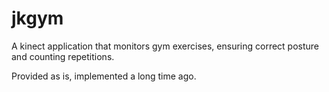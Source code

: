 jkgym
=====

A kinect application that monitors gym exercises, ensuring correct posture and counting repetitions.

Provided as is, implemented a long time ago.
